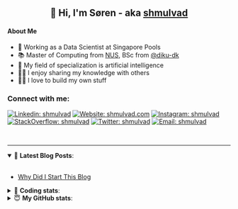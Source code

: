 <h2 align="center">
	👋 Hi, I'm Søren - aka <a href="https://shmulvad.com">shmulvad</a>
</h2>

#### About Me
- 🤖 Working as a Data Scientist at Singapore Pools
- 📚 Master of Computing from [NUS], BSc from [@diku-dk]
- 🧠 My field of specialization is artificial intelligence
- 👨‍🏫 I enjoy sharing my knowledge with others
- 👨‍💻 I love to build my own stuff

### Connect with me:

[![Linkedin: shmulvad](https://img.shields.io/badge/shmulvad-blue?style=flat&logo=Linkedin&logoColor=white)][linkedin]
[![Website: shmulvad.com](https://img.shields.io/badge/shmulvad.com-47CCCC?&style=flat&logo=Google-Chrome&logoColor=white)][website]
[![Instagram: shmulvad](https://img.shields.io/badge/-@shmulvad-purple?style=flat&logo=Instagram&logoColor=white)][instagram]
[![StackOverflow: shmulvad](https://img.shields.io/badge/shmulvad-FE7A16?style=flat&logo=stack-overflow&logoColor=white)][stackOverflow]
[![Twitter: shmulvad](https://img.shields.io/badge/@shmulvad-1ca0f1?style=flat&logo=twitter&logoColor=white)][twitter]
[![Email: shmulvad](https://img.shields.io/badge/shmulvad-D14836?style=flat&logo=gmail&logoColor=white)][mail]

<br />

---

<details open>
 <summary>📕 <b>Latest Blog Posts</b>: </summary>

<br>

<!-- BLOG-POST-LIST:START -->
- [Why Did I Start This Blog](https://shmulvad.com/blog/why-did-start-this-blog)
<!-- BLOG-POST-LIST:END -->

</details>

<!-- --- -->

<details>
 <summary>🤖 <b>Coding stats</b>: </summary>

<br>

NOTE: Doesn't track coding at work or work done in environments such as Jupyter Notebooks.

<!--START_SECTION:waka-->
![Code Time](http://img.shields.io/badge/Code%20Time-1%2C774%20hrs%209%20mins-blue)

**I'm a Night 🦉** 

```text
🌞 Morning                73 commits          ██░░░░░░░░░░░░░░░░░░░░░░░   06.55 % 
🌆 Daytime                360 commits         ████████░░░░░░░░░░░░░░░░░   32.29 % 
🌃 Evening                457 commits         ██████████░░░░░░░░░░░░░░░   40.99 % 
🌙 Night                  225 commits         █████░░░░░░░░░░░░░░░░░░░░   20.18 % 
```


📊 **This Week I Spent My Time On** 

```text
💬 Programming Languages: 
Python                   10 hrs 29 mins      █████████████░░░░░░░░░░░░   51.50 % 
Other                    4 hrs 8 mins        █████░░░░░░░░░░░░░░░░░░░░   20.31 % 
HTML                     3 hrs 28 mins       ████░░░░░░░░░░░░░░░░░░░░░   17.07 % 
CSS                      1 hr 21 mins        ██░░░░░░░░░░░░░░░░░░░░░░░   06.70 % 
Java                     22 mins             ░░░░░░░░░░░░░░░░░░░░░░░░░   01.85 % 

🔥 Editors: 
VS Code                  16 hrs 12 mins      ████████████████████░░░░░   79.60 % 
Zsh                      4 hrs 7 mins        █████░░░░░░░░░░░░░░░░░░░░   20.26 % 
Sublime Text             1 min               ░░░░░░░░░░░░░░░░░░░░░░░░░   00.15 % 

🐱‍💻 Projects: 
hit-locator              9 hrs 1 min         ███████████░░░░░░░░░░░░░░   44.32 % 
overvaagning-admin       7 hrs 34 mins       █████████░░░░░░░░░░░░░░░░   37.21 % 
search_string            1 hr 10 mins        █░░░░░░░░░░░░░░░░░░░░░░░░   05.78 % 
test                     1 hr 3 mins         █░░░░░░░░░░░░░░░░░░░░░░░░   05.19 % 
epayments                1 hr 2 mins         █░░░░░░░░░░░░░░░░░░░░░░░░   05.16 % 
```


 Last Updated on 24/02/2023 18:43:24 UTC
<!--END_SECTION:waka-->

</details>

<!-- --- -->

<details>
 <summary>😇 <b>My GitHub stats</b>: </summary>

<br>

<img align="left" alt="shmulvad's Github Stats" src="https://github-readme-stats.vercel.app/api?username=shmulvad&show_icons=true&hide_border=true" />

</details>



[website]: https://shmulvad.com
[twitter]: https://twitter.com/shmulvad
[linkedin]: https://linkedin.com/in/shmulvad
[instagram]: https://instagram.com/shmulvad
[stackOverflow]: https://stackoverflow.com/users/9248793/shmulvad
[mail]: mailto:shmulvad@gmail.com
[@diku-dk]: https://github.com/diku-dk
[github]: https://github.com/shmulvad
[NUS]: https://www.nus.edu.sg